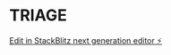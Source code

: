# TRIAGE

[Edit in StackBlitz next generation editor ⚡️](https://stackblitz.com/~/github.com/Manini21/TRIAGE)